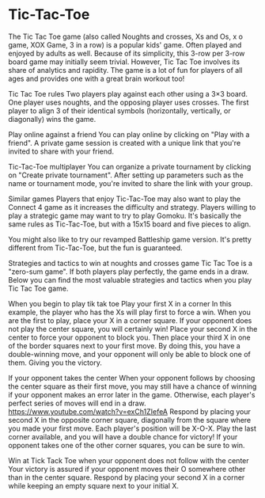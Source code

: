 # Tic-Tac-Toe

The Tic Tac Toe game (also called Noughts and crosses, Xs and Os, x o game, XOX Game, 3 in a row) is a popular kids' game. Often played and enjoyed by adults as well. Because of its simplicity, this 3-row per 3-row board game may initially seem trivial. However, Tic Tac Toe involves its share of analytics and rapidity. The game is a lot of fun for players of all ages and provides one with a great brain workout too!

Tic Tac Toe rules
Two players play against each other using a 3×3 board. One player uses noughts, and the opposing player uses crosses. The first player to align 3 of their identical symbols (horizontally, vertically, or diagonally) wins the game.

Play online against a friend
You can play online by clicking on "Play with a friend". A private game session is created with a unique link that you're invited to share with your friend.

Tic-Tac-Toe multiplayer
You can organize a private tournament by clicking on "Create private tournament". After setting up parameters such as the name or tournament mode, you're invited to share the link with your group.

Similar games
Players that enjoy Tic-Tac-Toe may also want to play the Connect 4 game as it increases the difficulty and strategy. Players willing to play a strategic game may want to try to play Gomoku. It's basically the same rules as Tic-Tac-Toe, but with a 15x15 board and five pieces to align.

You might also like to try our revamped Battleship game version. It's pretty different from Tic-Tac-Toe, but the fun is guaranteed.

Strategies and tactics to win at noughts and crosses game
Tic Tac Toe is a "zero-sum game". If both players play perfectly, the game ends in a draw. Below you can find the most valuable strategies and tactics when you play Tic Tac Toe game.

When you begin to play tik tak toe
Play your first X in a corner
In this example, the player who has the Xs will play first to force a win. When you are the first to play, place your X in a corner square. If your opponent does not play the center square, you will certainly win! Place your second X in the center to force your opponent to block you. Then place your third X in one of the border squares next to your first move. By doing this, you have a double-winning move, and your opponent will only be able to block one of them. Giving you the victory. 

If your opponent takes the center
When your opponent follows by choosing the center square as their first move, you may still have a chance of winning if your opponent makes an error later in the game. Otherwise, each player's perfect series of moves will end in a draw. https://www.youtube.com/watch?v=exCh1ZIefeA Respond by placing your second X in the opposite corner square, diagonally from the square where you made your first move. Each player's position will be X-O-X. Play the last corner available, and you will have a double chance for victory! If your opponent takes one of the other corner squares, you can be sure to win. 

Win at Tick Tack Toe when your opponent does not follow with the center
Your victory is assured if your opponent moves their O somewhere other than in the center square. Respond by placing your second X in a corner while keeping an empty square next to your initial X.
